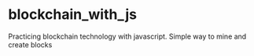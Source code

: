 # blockchain_with_js
Practicing blockchain technology with javascript. Simple way to mine and create blocks
